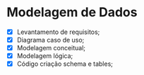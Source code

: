 # Modelagem de Dados

- [x] Levantamento de requisitos;
- [x] Diagrama caso de uso;
- [x] Modelagem conceitual;
- [x] Modelagem lógica;
- [x] Código criação schema e tables;
